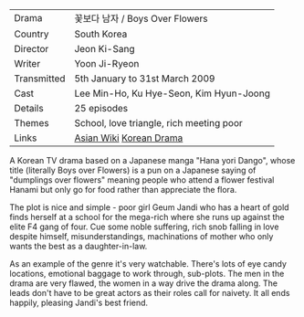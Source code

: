 | | |
|-|-|
Drama|&#44867;&#48372;&#45796; &#45224;&#51088; / Boys Over Flowers
Country|South Korea
Director|Jeon Ki-Sang
Writer|Yoon Ji-Ryeon
Transmitted|5th January to 31st March 2009
Cast|Lee Min-Ho, Ku Hye-Seon, Kim Hyun-Joong
Details|25 episodes
Themes|School, love triangle, rich meeting poor
Links|[Asian Wiki](http://asianwiki.com/Boys_Over_Flowers_-_Korean_Drama) [Korean Drama](https://www.koreandrama.org/boys-before-flowers/)

A Korean TV drama based on a Japanese manga "Hana yori Dango", whose
title (literally Boys over Flowers) is a pun on a Japanese saying of
"dumplings over flowers" meaning people who attend a flower festival Hanami
but only go for food rather than appreciate the flora.

The plot is nice and simple - poor girl Geum Jandi who has a heart of
gold finds herself at a school for the mega-rich where she runs
up against the elite F4 gang of four. Cue some noble suffering,
rich snob falling in love despite himself, misunderstandings,
machinations of mother
who only wants the best as a daughter-in-law.

As an example of the genre it's very watchable. There's lots of eye candy
locations, emotional baggage to work through, sub-plots. The
men in the drama are very flawed, the women in a way drive the drama
along. The leads don't have to be great actors as their roles call for
naivety. It all ends happily, pleasing Jandi's best friend.